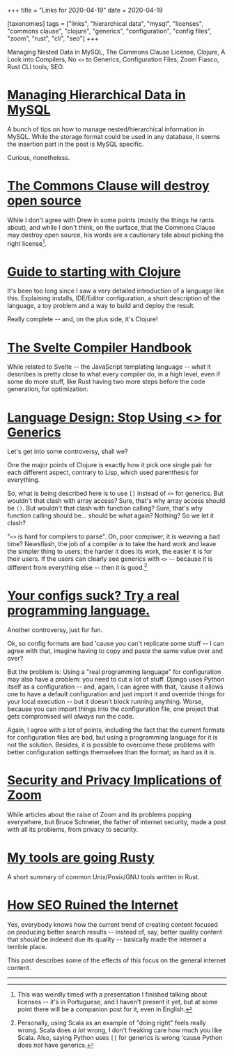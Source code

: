+++
title = "Links for 2020-04-19"
date = 2020-04-19

[taxonomies]
tags = ["links", "hierarchical data", "mysql", "licenses", "commons clause",
"clojure", "generics", "configuration", "config files", "zoom", "rust", "cli",
"seo"]
+++

Managing Nested Data in MySQL, The Commons Clause License, Clojure, A Look
into Compilers, No `<>` to Generics, Configuration Files, Zoom Fiasco, Rust
CLI tools, SEO.

<!-- more -->

# [Managing Hierarchical Data in MySQL](http://mikehillyer.com/articles/managing-hierarchical-data-in-mysql/)

A bunch of tips on how to manage nested/hierarchical information in MySQL.
While the storage format could be used in any database, it seems the insertion
part in the post is MySQL specific.

Curious, nonetheless.

# [The Commons Clause will destroy open source](https://drewdevault.com/2018/08/22/Commons-clause-will-destroy-open-source.html)

While I don't agree with Drew in some points (mostly the things he rants
about), and while I don't think, on the surface, that the Commons Clause may
destroy open source, his words are a cautionary tale about picking the right
license[^1].

# [Guide to starting with Clojure](https://grison.me/2020/04/04/starting-with-clojure/)

It's been too long since I saw a very detailed introduction of a language like
this. Explaining installs, IDE/Editor configuration, a short description of
the language, a toy problem and a way to build and deploy the result.

Really complete -- and, on the plus side, it's Clojure!

# [The Svelte Compiler Handbook](https://lihautan.com/the-svelte-compiler-handbook/)

While related to Svelte -- the JavaScript templating language -- what it
describes is pretty close to what every compiler do, in a high level, even if
some do more stuff, like Rust having two more steps before the code
generation, for optimization.

# [Language Design: Stop Using \<\> for Generics](https://soc.me/languages/stop-using-for-generics)

Let's get into some controversy, shall we?

One the major points of Clojure is exactly how it pick one single pair for
each different aspect, contrary to Lisp, which used parenthesis for
everything.

So, what is being described here is to use `[]` instead of `<>` for generics.
But wouldn't that clash with array access? Sure, that's why array access
should be `()`. But wouldn't that clash with function calling? Sure, that's
why function calling should be... should be what again? Nothing? So we let it
clash?

"`<>` is hard for compilers to parse". Oh, poor compiwer, it is weaving a bad
time? Newsflash, the job of a compiler _is_ to take the hard work and leave
the simpler thing to users; the harder it does its work, the easier it is for
their users. If the users can clearly see generics with `<>` -- because it is
different from everything else -- then it is good.[^2]

# [Your configs suck? Try a real programming language.](https://beepb00p.xyz/configs-suck.html)

Another controversy, just for fun.

Ok, so config formats are bad 'cause you can't replicate some stuff -- I can
agree with that, imagine having to copy and paste the same value over and
over?

But the problem is: Using a "real programming language" for configuration may
also have a problem: you need to cut a lot of stuff. Django uses Python itself
as a configuration -- and, again, I can agree with that, 'cause it allows one
to have a default configuration and just import it and override things for
your local execution -- but it doesn't block running anything. Worse, because
you can import things into the configuration file, one project that gets
compromised will _always_ run the code.

Again, I agree with a lot of points, including the fact that the current
formats for configuration files are bad, but using a programming language for
it is not the solution. Besides, it is possible to overcome those problems
with better configuration settings themselves than the format; as hard as it
is.

# [Security and Privacy Implications of Zoom](https://www.schneier.com/blog/archives/2020/04/security_and_pr_1.html)

While articles about the raise of Zoom and its problems popping everywhere,
but Bruce Schneier, the father of internet security, made a post with all its
problems, from privacy to security.

# [My tools are going Rusty](https://elliehuxtable.com/my-tools-are-pretty-rusty/)

A short summary of common Unix/Posix/GNU tools written in Rust.

# [How SEO Ruined the Internet](https://www.superhighway98.com/seo)

Yes, everybody knows how the current trend of creating content focused on
producing better search results -- instead of, say, better quality content
that _should_ be indexed due its quality -- basically made the internet a
terrible place.

This post describes some of the effects of this focus on the general internet
content.

---

[^1]: This was weirdly timed with a presentation I finished talking about
  licenses -- it's in Portuguese, and I haven't present it yet, but at some
  point there will be a companion post for it, even in English.

[^2]: Personally, using Scala as an example of "doing right" feels really
  wrong. Scala does _a lot_ wrong, I don't freaking care how much you like
  Scala. Also, saying Python uses `[]` for generics is wrong 'cause Python
  does _not_ have generics.
